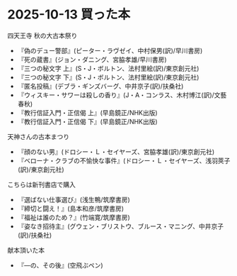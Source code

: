 # 2025-10-13 買った本

四天王寺 秋の大古本祭り
- 『偽のデュー警部』(ピーター・ラヴゼイ、中村保男(訳)/早川書房)
- 『死の蔵書』(ジョン・ダニング、宮脇孝雄/早川書房)
- 『三つの秘文字 上』(S・J・ボルトン、法村里絵(訳)/東京創元社)
- 『三つの秘文字 下』(S・J・ボルトン、法村里絵(訳)/東京創元社)
- 『匿名投稿』(デブラ・ギンズバーグ、中井京子(訳)/扶桑社)
- 『ウィスキー・サワーは殺しの香り』(J・A・コンラス、木村博江(訳)/文藝春秋)
- 『教行信証入門・正信偈 上』(早島鏡正/NHK出版)
- 『教行信証入門・正信偈 下』(早島鏡正/NHK出版)

天神さんの古本まつり
- 『顔のない男』(ドロシー・Ｌ・セイヤーズ、宮脇孝雄(訳)/東京創元社)
- 『ベローナ・クラブの不愉快な事件』(ドロシー・Ｌ・セイヤーズ、浅羽莢子(訳)/東京創元社)

こちらは新刊書店で購入
- 『選ばない仕事選び』(浅生鴨/筑摩書房)
- 『締切と闘え！』(島本和彦/筑摩書房)
- 『福祉は誰のため？』(竹端寛/筑摩書房)
- 『姿なき招待主』(グウェン・ブリストウ、ブルース・マニング、中井京子(訳)/扶桑社)

献本頂いた本
- 『―の、その後』(空飛ぶペン)

